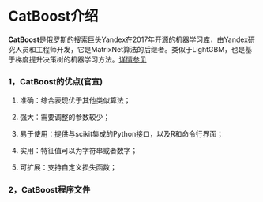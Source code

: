 # CatBoost介绍

**CatBoost**是俄罗斯的搜索巨头Yandex在2017年开源的机器学习库，由Yandex研究人员和工程师开发，它是MatrixNet算法的后继者。类似于LightGBM，也是基于梯度提升决策树的机器学习方法。[详情参见](https://tech.yandex.com/catboost/)

### 1，CatBoost的优点(官宣)

1. 准确：综合表现优于其他类似算法；

1. 强大：需要调整的参数较少；

1. 易于使用：提供与scikit集成的Python接口，以及R和命令行界面；

1. 实用：特征值可以为字符串或者数字；

1. 可扩展：支持自定义损失函数；


### 2，CatBoost程序文件
